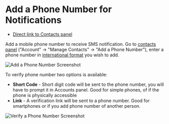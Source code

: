 Add a Phone Number for Notifications
======

 - [Direct link to Contacts panel](https://ostr.io/account/contacts)

Add a mobile phone number to receive SMS notification. Go to [contacts panel](https://ostr.io/account/contacts) ("Account" -> "Manage Contacts" -> "Add a Phone Number"), enter a phone number in [international format](https://en.wikipedia.org/wiki/E.164) you wish to add.

![Add a Phone Number Screenshot](https://github.com/VeliovGroup/ostrio/blob/master/docs/account/add-phone-number.png?raw=true)

To verify phone number two options is available:
 - __Short Code__ - Short digit code will be sent to the phone number, you will have to prompt it in Accounts panel. Good for simple phones, of if the phone is physically accessible
 - __Link__ - A verification link will be sent to a phone number. Good for smartphones or if you add phone number of another person.

![Verify a Phone Number Screenshot](https://github.com/VeliovGroup/ostrio/blob/master/docs/account/verify-phone-number.png?raw=true)